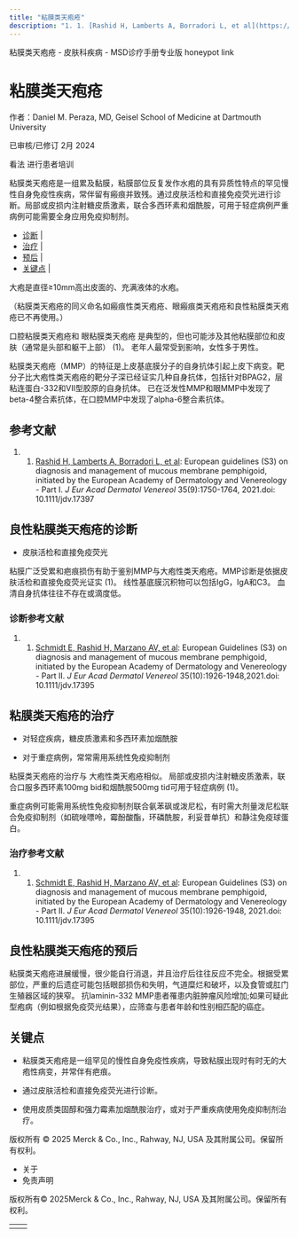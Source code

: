 ```yaml
---
title: "粘膜类天疱疮"
description: "1. 1. [Rashid H, Lamberts A, Borradori L, et al](https://pubmed.ncbi.nlm.nih.gov/34245180/): European guidelines (S3) on diagnosis and management of mucous membrane pemphigoid, initiated by the European Academy of Dermatology and Venereology - Part I. _J Eur Acad Dermatol Venereol_ 35(9):1750-1764, 2021.doi: 10.1111/jdv.17397"
---
```


﻿粘膜类天疱疮 \- 皮肤科疾病 \- MSD诊疗手册专业版 honeypot link

# 粘膜类天疱疮

作者：Daniel M. Peraza, MD, Geisel School of Medicine at Dartmouth University

已审核/已修订 2月 2024

看法 进行患者培训

粘膜类天疱疮是一组累及黏膜，粘膜部位反复发作水疱的具有异质性特点的罕见慢性自身免疫性疾病，常伴留有瘢痕并致残。通过皮肤活检和直接免疫荧光进行诊断。局部或皮损内注射糖皮质激素，联合多西环素和烟酰胺，可用于轻症病例严重病例可能需要全身应用免疫抑制剂。

- [诊断](#诊断_v27709758_zh) \|
- [治疗](#治疗_v27709767_zh) \|
- [预后](#预后_v27709764_zh) \|
- [关键点](#关键点_v88073135_zh) \|

大疱是直径≥10mm高出皮面的、充满液体的水疱。

（粘膜类天疱疮的同义命名如瘢痕性类天疱疮、眼瘢痕类天疱疮和良性粘膜类天疱疮已不再使用。）

口腔粘膜类天疱疮和 眼粘膜类天疱疮 是典型的，但也可能涉及其他粘膜部位和皮肤（通常是头部和躯干上部） (1)。 老年人最常受到影响，女性多于男性。

粘膜类天疱疮（MMP）的特征是上皮基底膜分子的自身抗体引起上皮下病变。靶分子比大疱性类天疱疮的靶分子深已经证实几种自身抗体，包括针对BPAG2，层粘连蛋白-332和VII型胶原的自身抗体。 已在泛发性MMP和眼MMP中发现了beta-4整合素抗体，在口腔MMP中发现了alpha-6整合素抗体。

## 参考文献

1. 1. [Rashid H, Lamberts A, Borradori L, et al](https://pubmed.ncbi.nlm.nih.gov/34245180/): European guidelines (S3) on diagnosis and management of mucous membrane pemphigoid, initiated by the European Academy of Dermatology and Venereology - Part I. _J Eur Acad Dermatol Venereol_ 35(9):1750-1764, 2021.doi: 10.1111/jdv.17397


## 良性粘膜类天疱疮的诊断

- 皮肤活检和直接免疫荧光


粘膜广泛受累和疤痕损伤有助于鉴别MMP与大疱性类天疱疮。MMP诊断是依据皮肤活检和直接免疫荧光证实 (1)。 线性基底膜沉积物可以包括IgG，IgA和C3。 血清自身抗体往往不存在或滴度低。

### 诊断参考文献

1. 1. [Schmidt E, Rashid H, Marzano AV, et al](https://pubmed.ncbi.nlm.nih.gov/34309078/): European Guidelines (S3) on diagnosis and management of mucous membrane pemphigoid, initiated by the European Academy of Dermatology and Venereology - Part II. _J Eur Acad Dermatol Venereol_ 35(10):1926-1948,2021.doi: 10.1111/jdv.17395


## 粘膜类天疱疮的治疗

- 对轻症疾病，糖皮质激素和多西环素加烟酰胺

- 对于重症病例，常常需用系统性免疫抑制剂


粘膜类天疱疮的治疗与 大疱性类天疱疮相似。 局部或皮损内注射糖皮质激素，联合口服多西环素100mg bid和烟酰胺500mg tid可用于轻症病例 (1)。

重症病例可能需用系统性免疫抑制剂联合氨苯砜或泼尼松，有时需大剂量泼尼松联合免疫抑制剂（如硫唑嘌呤，霉酚酸酯，环磷酰胺，利妥昔单抗）和静注免疫球蛋白。

### 治疗参考文献

1. 1. [Schmidt E, Rashid H, Marzano AV, et al](https://pubmed.ncbi.nlm.nih.gov/34309078/): European Guidelines (S3) on diagnosis and management of mucous membrane pemphigoid, initiated by the European Academy of Dermatology and Venereology - Part II. _J Eur Acad Dermatol Venereol_ 35(10):1926-1948, 2021.doi: 10.1111/jdv.17395


## 良性粘膜类天疱疮的预后

粘膜类天疱疮进展缓慢，很少能自行消退，并且治疗后往往反应不完全。根据受累部位，严重的后遗症可能包括眼部损伤和失明，气道糜烂和破坏，以及食管或肛门生殖器区域的狭窄。 抗laminin-332 MMP患者罹患内脏肿瘤风险增加;如果可疑此型疱病（例如根据免疫荧光结果），应筛查与患者年龄和性别相匹配的癌症。

## 关键点

- 粘膜类天疱疮是一组罕见的慢性自身免疫性疾病，导致粘膜出现时有时无的大疱性病变，并常伴有疤痕。

- 通过皮肤活检和直接免疫荧光进行诊断。

- 使用皮质类固醇和强力霉素加烟酰胺治疗，或对于严重疾病使用免疫抑制剂治疗。




版权所有 © 2025
Merck & Co., Inc., Rahway, NJ, USA 及其附属公司。保留所有权利。

- 关于
- 免责声明

版权所有© 2025Merck & Co., Inc., Rahway, NJ, USA 及其附属公司。保留所有权利。

|     |     |
| --- | --- |
|  |  |